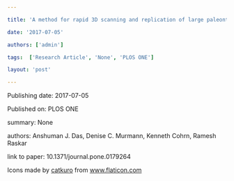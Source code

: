 ---
title: 'A method for rapid 3D scanning and replication of large paleontological specimens'
date: '2017-07-05'
authors: ['admin']
tags:  ['Research Article', 'None', 'PLOS ONE']
layout: 'post'
---
Publishing date: 2017-07-05

Published on: PLOS ONE

summary: None

authors: Anshuman J. Das, Denise C. Murmann, Kenneth Cohrn, Ramesh Raskar

link to paper: 10.1371/journal.pone.0179264

Icons made by <a href="https://www.flaticon.com/free-icon/bookshelves_3576884" title="catkuro">catkuro</a> from <a href="https://www.flaticon.com/" title="Flaticon"> www.flaticon.com</a>